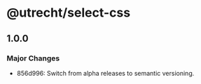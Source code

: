 # @utrecht/select-css

## 1.0.0

### Major Changes

- 856d996: Switch from alpha releases to semantic versioning.
